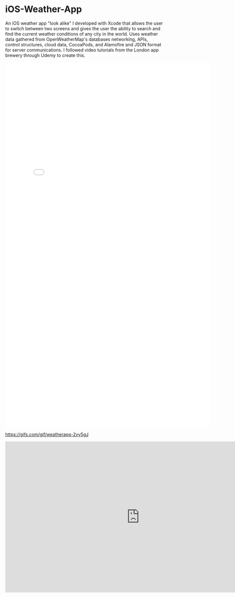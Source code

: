# iOS-Weather-App
An iOS weather app "look alike" I developed with Xcode that allows the user to switch between two 
screens and gives the user the ability to search and find the current weather conditions of any city in the world. Uses weather data gathered from OpenWeatherMap's databases networking, APIs, control structures, cloud data, CocoaPods, and Alamofire and JSON format for server communications. I followed video tutorials from the London app brewery through Udemy to create this.


<iframe src='//gifs.com/embed/weatherapp-2vy5gJ' frameborder='0' scrolling='no' width='652px' height='1160px' style='-webkit-backface-visibility: hidden;-webkit-transform: scale(1);' ></iframe>

https://gifs.com/gif/weatherapp-2vy5gJ


<iframe width="854" height="480" src="https://www.youtube.com/embed/yrRPLBYiiEc" frameborder="0" allowfullscreen></iframe>
